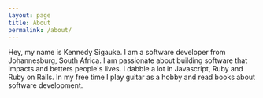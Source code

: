 ```yaml
---
layout: page
title: About
permalink: /about/
---
```


Hey, my name is Kennedy Sigauke. I am a software developer from Johannesburg, South Africa. I am passionate about 
building software that impacts and betters people's lives. I dabble a lot in Javascript, Ruby and Ruby on Rails. In
my free time I play guitar as a hobby and read books about software development.
